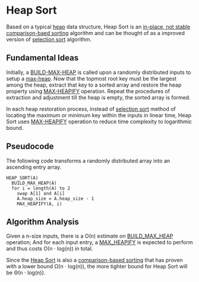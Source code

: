 # Heap Sort

Based on a typical [heap](../tree/heap.md) data structure, Heap Sort is an [in-place, not stable comparison-baed sorting](overview.md) algorithm and can be thought of as a improved version of [selection sort](selection-sort.md) algorithm.

## Fundamental Ideas

Initially, a [BUILD-MAX-HEAP](../tree/heap.md) is called upon a randomly distributed inputs to setup a [max-heap](../tree/heap.md). Now that the topmost root key must be the largest among the heap, extract that key to a sorted array and restore the heap property using [MAX-HEAPIFY](../tree/heap.md) operation. Repeat the procedures of extraction and adjustment till the heap is empty, the sorted array is formed.

In each heap restoration process, instead of [selection sort](selection-sort.md) method of locating the maximum or minimum key within the inputs in linear time, Heap Sort uses [MAX-HEAPIFY](../tree/heap.md) operation to reduce time complexity to logarithmic bound.

## Pseudocode

The following code transforms a randomly distributed array into an ascending entry array.

```
HEAP_SORT(A)
  BUILD_MAX_HEAP(A)
  for i = length(A) to 2
    swap A[1] and A[i]
    A.heap_size = A.heap_size - 1
    MAX_HEAPIFY(A, i)
```

## Algorithm Analysis

Given a n-size inputs, there is a &Omicron;(n) estimate on [BUILD_MAX_HEAP](../tree/heap.md) operation; And for each input entry, a [MAX_HEAPIFY](../tree/heap.md) is expected to perform and thus costs &Omicron;(n &sdot; log(n)) in total.

Since the [Heap Sort](#heap-sort) is also a [comparison-based sorting](overview.md) that has proven with a lower bound &Omega;(n &sdot; log(n)), the more tighter bound for Heap Sort will be &Theta;(n &sdot; log(n)).
